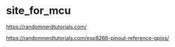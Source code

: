 # site_for_mcu

https://randomnerdtutorials.com/


https://randomnerdtutorials.com/esp8266-pinout-reference-gpios/
